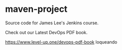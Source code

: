 # maven-project
Source code for James Lee's Jenkins course.

Check out our Latest DevOps PDF book.

https://www.level-up.one/devops-pdf-book
loqueando